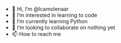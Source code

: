- 👋 Hi, I’m @lcamolenaar
- 👀 I’m interested in learning to code
- 🌱 I’m currently learning Python
- 💞️ I’m looking to collaborate on nothing yet
- 📫 How to reach me <coming soon>

<!---
lcamolenaar/lcamolenaar is a ✨ special ✨ repository because its `README.md` (this file) appears on your GitHub profile.
You can click the Preview link to take a look at your changes.
--->
